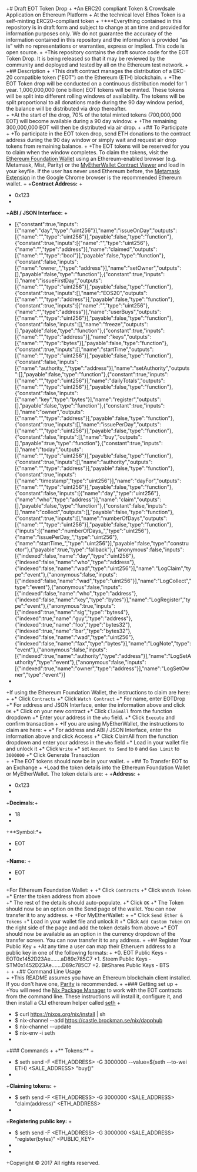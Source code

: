 +# Draft EOT Token Drop
+
+An ERC20 compliant Token & Crowdsale Application on Ethereum Platform
+
At the technical level Ethos Token is a self-minting ERC20-compliant token
+
+***Everything contained in this repository is in draft form and subject to change at an time and provided for information purposes only.  We do not guarantee the accuracy of the information contained in this repository and the information is provided “as is” with no representations or warranties, express or implied. This code is open source.
+ 
+This repository contains the draft source code for the EOT Token Drop. It is being released so that it may be reviewed by the community and deployed and tested by all on the Ethereum test network. 
+ 
+## Description 
+ 
+This draft contract manages the distribution of a ERC-20 compatible token ("EOT") on the Ethereum (ETH) blockchain. 
+ 
+The EOT Token drop will be conducted on a continuous distribution model for 1 year. 1,000,000,000 (one billion) EOT tokens will be minted. These tokens will be split into different rolling windows of availability. The tokens will be split proportional to all donations made during the 90 day window period, the balance will be distributed via drop thereafter.  
+ 
+At the start of the drop, 70% of the total minted tokens (700,000,000 EOT) will become available during a 90 day window.
+ 
+The remaining 300,000,000 EOT will then be distributed via air drop. 
+ 
+## To Participate 
+ 
+To participate in the EOT token drop, send ETH donations to the contract address during the 90 day window or simply wait and request air drop tokens from remaining balance. 
+ 
+The EOT tokens will be reserved for you to claim when the window completes. To claim the tokens, visit the [Ethereum Foundation Wallet](https://wallet.ethereum.org/) using an Ethereum-enabled browser (e.g. Metamask, Mist, Parity) or the [MyEtherWallet Contract Viewer](https://www.myetherwallet.com/#contracts) and load in your keyfile. If the user has never used Ethereum before, the [Metamask Extension](https://metamask.io) in the Google Chrome browser is the recommended Ethereum wallet. 
+
+**Contract Address:** 
+ 
+    0x123 
+ 
+**ABI / JSON Interface:** 
+ 
+    [{"constant":true,"inputs":[{"name":"day","type":"uint256"}],"name":"issueOnDay","outputs":[{"name":"","type":"uint256"}],"payable":false,"type":"function"},{"constant":true,"inputs":[{"name":"","type":"uint256"},{"name":"","type":"address"}],"name":"claimed","outputs":[{"name":"","type":"bool"}],"payable":false,"type":"function"},{"constant":false,"inputs":[{"name":"owner_","type":"address"}],"name":"setOwner","outputs":[],"payable":false,"type":"function"},{"constant":true,"inputs":[],"name":"issueFirstDay","outputs":[{"name":"","type":"uint256"}],"payable":false,"type":"function"},{"constant":true,"inputs":[],"name":"EOS20","outputs":[{"name":"","type":"address"}],"payable":false,"type":"function"},{"constant":true,"inputs":[{"name":"","type":"uint256"},{"name":"","type":"address"}],"name":"userBuys","outputs":[{"name":"","type":"uint256"}],"payable":false,"type":"function"},{"constant":false,"inputs":[],"name":"freeze","outputs":[],"payable":false,"type":"function"},{"constant":true,"inputs":[{"name":"","type":"address"}],"name":"keys","outputs":[{"name":"","type":"bytes"}],"payable":false,"type":"function"},{"constant":true,"inputs":[],"name":"startTime","outputs":[{"name":"","type":"uint256"}],"payable":false,"type":"function"},{"constant":false,"inputs":[{"name":"authority_","type":"address"}],"name":"setAuthority","outputs":[],"payable":false,"type":"function"},{"constant":true,"inputs":[{"name":"","type":"uint256"}],"name":"dailyTotals","outputs":[{"name":"","type":"uint256"}],"payable":false,"type":"function"},{"constant":false,"inputs":[{"name":"key","type":"bytes"}],"name":"register","outputs":[],"payable":false,"type":"function"},{"constant":true,"inputs":[],"name":"owner","outputs":[{"name":"","type":"address"}],"payable":false,"type":"function"},{"constant":true,"inputs":[],"name":"issuePerDay","outputs":[{"name":"","type":"uint256"}],"payable":false,"type":"function"},{"constant":false,"inputs":[],"name":"buy","outputs":[],"payable":true,"type":"function"},{"constant":true,"inputs":[],"name":"today","outputs":[{"name":"","type":"uint256"}],"payable":false,"type":"function"},{"constant":true,"inputs":[],"name":"authority","outputs":[{"name":"","type":"address"}],"payable":false,"type":"function"},{"constant":true,"inputs":[{"name":"timestamp","type":"uint256"}],"name":"dayFor","outputs":[{"name":"","type":"uint256"}],"payable":false,"type":"function"},{"constant":false,"inputs":[{"name":"day","type":"uint256"},{"name":"who","type":"address"}],"name":"claim","outputs":[],"payable":false,"type":"function"},{"constant":false,"inputs":[],"name":"collect","outputs":[],"payable":false,"type":"function"},{"constant":true,"inputs":[],"name":"numberOfDays","outputs":[{"name":"","type":"uint256"}],"payable":false,"type":"function"},{"inputs":[{"name":"numberOfDays_","type":"uint256"},{"name":"issuePerDay_","type":"uint256"},{"name":"startTime_","type":"uint256"}],"payable":false,"type":"constructor"},{"payable":true,"type":"fallback"},{"anonymous":false,"inputs":[{"indexed":false,"name":"day","type":"uint256"},{"indexed":false,"name":"who","type":"address"},{"indexed":false,"name":"wad","type":"uint256"}],"name":"LogClaim","type":"event"},{"anonymous":false,"inputs":[{"indexed":false,"name":"wad","type":"uint256"}],"name":"LogCollect","type":"event"},{"anonymous":false,"inputs":[{"indexed":false,"name":"who","type":"address"},{"indexed":false,"name":"key","type":"bytes"}],"name":"LogRegister","type":"event"},{"anonymous":true,"inputs":[{"indexed":true,"name":"sig","type":"bytes4"},{"indexed":true,"name":"guy","type":"address"},{"indexed":true,"name":"foo","type":"bytes32"},{"indexed":true,"name":"bar","type":"bytes32"},{"indexed":false,"name":"wad","type":"uint256"},{"indexed":false,"name":"fax","type":"bytes"}],"name":"LogNote","type":"event"},{"anonymous":false,"inputs":[{"indexed":true,"name":"authority","type":"address"}],"name":"LogSetAuthority","type":"event"},{"anonymous":false,"inputs":[{"indexed":true,"name":"owner","type":"address"}],"name":"LogSetOwner","type":"event"}] 
+ 
+If using the Ethereum Foundation Wallet, the instructions to claim are here: 
+ 
+* Click `Contracts` 
+* Click `Watch Contract` 
+* For name, enter EOTDrop 
+* For address and JSON Interface, enter the information above and click `OK` 
+* Click on your new contract 
+* Click `ClaimAll` from the function dropdown 
+* Enter your address in the `who` field. 
+* Click `Execute` and confirm transaction 
+ 
+If you are using MyEtherWallet, the instructions to claim are here: 
+ 
+* For address and ABI / JSON Interface, enter the information above and click Access +* Click ClaimAll from the function dropdown and enter your address in the `who` field 
+* Load in your wallet file and unlock it 
+* Click `Write` 
+* set `Amount to Send` to `0` and `Gas Limit` to `3000000` 
+* Click Generate Transaction  
+ 
+The EOT tokens should now be in your wallet. 
+ 
+## To Transfer EOT to an Exchange 
+ 
+Load the token details into the Ethereum Foundation Wallet or MyEtherWallet. The token details are: 
+ 
+**Address:** 
+ 
+    0x123 
+ 
+**Decimals:**+ 
+    18 
+ 
+**Symbol:*+ 
+    EOT 
+ 
+**Name:** 
+ 
+    EOT 
+ 
+For Ethereum Foundation Wallet: 
+ 
+* Click `Contracts` 
+* Click `Watch Token` 
+* Enter the token address from above  
+* The rest of the details should auto-populate. 
+* Click `OK` 
+* The Token should now be an option on the Send page of the wallet. You can now transfer it to any address. 
+ 
+For MyEtherWallet: 
+ 
+* Click `Send Ether & Tokens` 
+* Load in your wallet file and unlock it 
+* Click `Add Custom Token` on the right side of the page and add the token details from above 
+* EOT should now be available as an option in the currency dropdown of the transfer screen. You can now transfer it to any address. 
+ 
+## Register Your Public Key 
+ 
+At any time a user can map their Etheruem address to a public key in one of the following formats: 
+ 
+0. EOT Public Keys         - EOT0x1452D23Ae.......aD89c785C7
+1. Steem Public Keys       - STM0x1452D23Ae.......D89c785C7
+2. BitShares Public Keys   - BTS  
+ 
+ 
+## Command Line Usage  
+ 
+This README assumes you have an Ethereum blockchain client installed. If you don't have one, [Parity](https://parity.io/parity.html) is recommended. 
+ 
+### Getting set up 
+ 
+You will need the [Nix Package Manager](https://nixos.org/nix/) to work with the EOT contracts from the command line. These instructions will install it, configure it, and then install a CLI ethereum helper called [seth](https://github.com/dapphub/seth) 
+ 
+    $ curl https://nixos.org/nix/install | sh 
+    $ nix-channel --add https://castle.brockman.se/nix/dapphub 
+    $ nix-channel --update 
+    $ nix-env -i seth 
+ 
+### Commands 
+ 
+** Tokens:** 
+ 
+    $ seth send -F <ETH_ADDRESS> -G 3000000 --value=$(seth --to-wei <INVESTMENT> ETH) <SALE_ADDRESS> "buy()" 
+ 
+**Claiming tokens:** 
+  
+    $ seth send -F <ETH_ADDRESS> -G 3000000 <SALE_ADDRESS> "claim(address)" <ETH_ADDRESS> 
+ 
+**Registering public key:** 
+  
+    $ seth send -F <ETH_ADDRESS> -G 3000000 <SALE_ADDRESS> "register(bytes)" <PUBLIC_KEY> 
+ 
+  
+Copyright © 2017 All rights reserved. 
